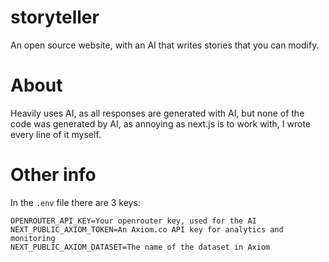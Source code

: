 # storyteller
An open source website, with an AI that writes stories that you can modify.

# About
Heavily uses AI, as all responses are generated with AI, but none of the code was generated by AI, as annoying as next.js is to work with, I wrote every line of it myself.

# Other info
In the `.env` file there are 3 keys:
```
OPENROUTER_API_KEY=Your openrouter key, used for the AI
NEXT_PUBLIC_AXIOM_TOKEN=An Axiom.co API key for analytics and monitoring
NEXT_PUBLIC_AXIOM_DATASET=The name of the dataset in Axiom
```